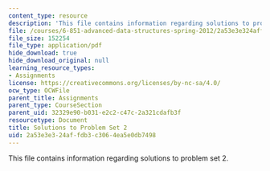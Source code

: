 ```yaml
---
content_type: resource
description: 'This file contains information regarding solutions to problem set 2. '
file: /courses/6-851-advanced-data-structures-spring-2012/2a53e3e324affdb3c3064ea5e0db7498_MIT6_851S12_ps2sol.pdf
file_size: 152254
file_type: application/pdf
hide_download: true
hide_download_original: null
learning_resource_types:
- Assignments
license: https://creativecommons.org/licenses/by-nc-sa/4.0/
ocw_type: OCWFile
parent_title: Assignments
parent_type: CourseSection
parent_uid: 32329e90-b031-e2c2-c47c-2a321cdafb3f
resourcetype: Document
title: Solutions to Problem Set 2
uid: 2a53e3e3-24af-fdb3-c306-4ea5e0db7498
---
```

This file contains information regarding solutions to problem set 2. 